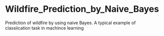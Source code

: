 # Wildfire_Prediction_by_Naive_Bayes
Prediction of wildfire by using naive Bayes. A typical example of  classiication task in machince learning
